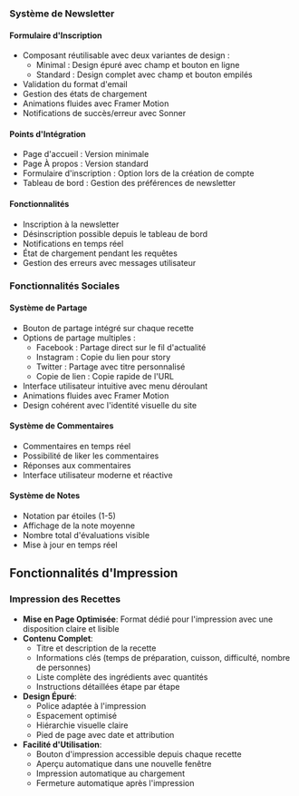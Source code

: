 ### Système de Newsletter

#### Formulaire d'Inscription
- Composant réutilisable avec deux variantes de design :
  - Minimal : Design épuré avec champ et bouton en ligne
  - Standard : Design complet avec champ et bouton empilés
- Validation du format d'email
- Gestion des états de chargement
- Animations fluides avec Framer Motion
- Notifications de succès/erreur avec Sonner

#### Points d'Intégration
- Page d'accueil : Version minimale
- Page À propos : Version standard
- Formulaire d'inscription : Option lors de la création de compte
- Tableau de bord : Gestion des préférences de newsletter

#### Fonctionnalités
- Inscription à la newsletter
- Désinscription possible depuis le tableau de bord
- Notifications en temps réel
- État de chargement pendant les requêtes
- Gestion des erreurs avec messages utilisateur

### Fonctionnalités Sociales

#### Système de Partage
- Bouton de partage intégré sur chaque recette
- Options de partage multiples :
  - Facebook : Partage direct sur le fil d'actualité
  - Instagram : Copie du lien pour story
  - Twitter : Partage avec titre personnalisé
  - Copie de lien : Copie rapide de l'URL
- Interface utilisateur intuitive avec menu déroulant
- Animations fluides avec Framer Motion
- Design cohérent avec l'identité visuelle du site

#### Système de Commentaires
- Commentaires en temps réel
- Possibilité de liker les commentaires
- Réponses aux commentaires
- Interface utilisateur moderne et réactive

#### Système de Notes
- Notation par étoiles (1-5)
- Affichage de la note moyenne
- Nombre total d'évaluations visible
- Mise à jour en temps réel

## Fonctionnalités d'Impression

### Impression des Recettes
- **Mise en Page Optimisée**: Format dédié pour l'impression avec une disposition claire et lisible
- **Contenu Complet**: 
  - Titre et description de la recette
  - Informations clés (temps de préparation, cuisson, difficulté, nombre de personnes)
  - Liste complète des ingrédients avec quantités
  - Instructions détaillées étape par étape
- **Design Épuré**:
  - Police adaptée à l'impression
  - Espacement optimisé
  - Hiérarchie visuelle claire
  - Pied de page avec date et attribution
- **Facilité d'Utilisation**:
  - Bouton d'impression accessible depuis chaque recette
  - Aperçu automatique dans une nouvelle fenêtre
  - Impression automatique au chargement
  - Fermeture automatique après l'impression 